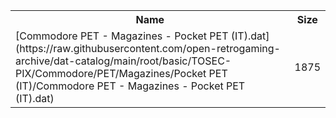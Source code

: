 <table>
<tr><th>Name</th><th>Size</th></tr>
<tr><td>[Commodore PET - Magazines - Pocket PET (IT).dat](https://raw.githubusercontent.com/open-retrogaming-archive/dat-catalog/main/root/basic/TOSEC-PIX/Commodore/PET/Magazines/Pocket PET (IT)/Commodore PET - Magazines - Pocket PET (IT).dat)</td><td>1875</td></tr>
</table>
